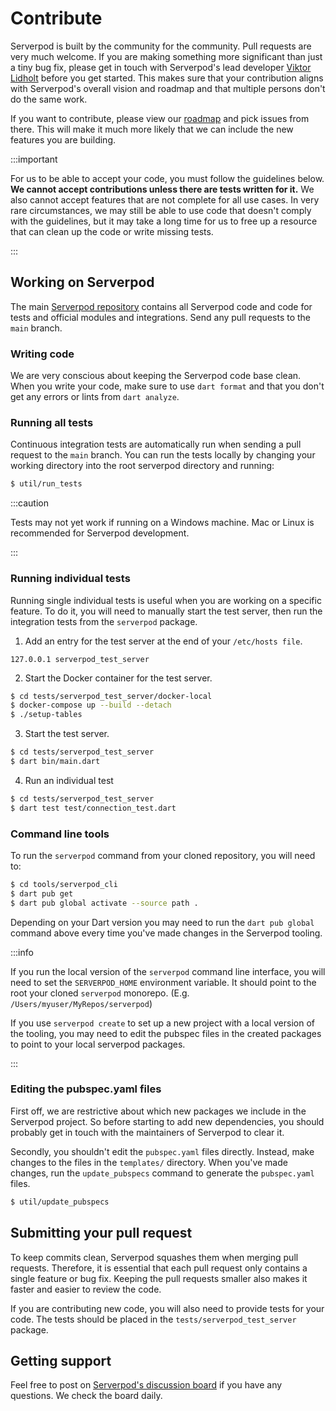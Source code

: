 # Contribute

Serverpod is built by the community for the community. Pull requests are very much welcome. If you are making something more significant than just a tiny bug fix, please get in touch with Serverpod's lead developer [Viktor Lidholt](https://www.linkedin.com/in/viktorlidholt/) before you get started. This makes sure that your contribution aligns with Serverpod's overall vision and roadmap and that multiple persons don't do the same work.

If you want to contribute, please view our [roadmap](https://github.com/serverpod/serverpod/projects/1) and pick issues from there. This will make it much more likely that we can include the new features you are building.

:::important

For us to be able to accept your code, you must follow the guidelines below. __We cannot accept contributions unless there are tests written for it.__ We also cannot accept features that are not complete for all use cases. In very rare circumstances, we may still be able to use code that doesn't comply with the guidelines, but it may take a long time for us to free up a resource that can clean up the code or write missing tests.

:::

## Working on Serverpod

The main [Serverpod repository](https://github.com/serverpod/serverpod) contains all Serverpod code and code for tests and official modules and integrations. Send any pull requests to the `main` branch.

### Writing code

We are very conscious about keeping the Serverpod code base clean. When you write your code, make sure to use `dart format` and that you don't get any errors or lints from `dart analyze`.

### Running all tests

Continuous integration tests are automatically run when sending a pull request to the `main` branch. You can run the tests locally by changing your working directory into the root serverpod directory and running:

```bash
$ util/run_tests
```

:::caution

Tests may not yet work if running on a Windows machine. Mac or Linux is recommended for Serverpod development.

:::

### Running individual tests

Running single individual tests is useful when you are working on a specific feature. To do it, you will need to manually start the test server, then run the integration tests from the `serverpod` package.

1. Add an entry for the test server at the end of your `/etc/hosts file`.

```text
127.0.0.1 serverpod_test_server
```

2. Start the Docker container for the test server.

```bash
$ cd tests/serverpod_test_server/docker-local
$ docker-compose up --build --detach
$ ./setup-tables
```

3. Start the test server.

```bash
$ cd tests/serverpod_test_server
$ dart bin/main.dart
```

4. Run an individual test

```bash
$ cd tests/serverpod_test_server
$ dart test test/connection_test.dart
```

### Command line tools

To run the `serverpod` command from your cloned repository, you will need to:

```bash
$ cd tools/serverpod_cli
$ dart pub get
$ dart pub global activate --source path .
```

Depending on your Dart version you may need to run the `dart pub global` command above every time you've made changes in the Serverpod tooling.

:::info

If you run the local version of the `serverpod` command line interface, you will need to set the `SERVERPOD_HOME` environment variable. It should point to the root your cloned `serverpod` monorepo. (E.g. `/Users/myuser/MyRepos/serverpod`)

If you use `serverpod create` to set up a new project with a local version of the tooling, you may need to edit the pubspec files in the created packages to point to your local serverpod packages.

:::

### Editing the pubspec.yaml files

First off, we are restrictive about which new packages we include in the Serverpod project. So before starting to add new dependencies, you should probably get in touch with the maintainers of Serverpod to clear it.

Secondly, you shouldn't edit the `pubspec.yaml` files directly. Instead, make changes to the files in the `templates/` directory. When you've made changes, run the `update_pubspecs` command to generate the `pubspec.yaml` files.

```bash
$ util/update_pubspecs
```

## Submitting your pull request

To keep commits clean, Serverpod squashes them when merging pull requests. Therefore, it is essential that each pull request only contains a single feature or bug fix. Keeping the pull requests smaller also makes it faster and easier to review the code.

If you are contributing new code, you will also need to provide tests for your code. The tests should be placed in the `tests/serverpod_test_server` package.

## Getting support

Feel free to post on [Serverpod's discussion board](https://github.com/serverpod/serverpod/discussions) if you have any questions. We check the board daily.
